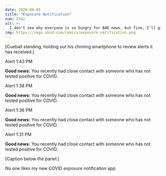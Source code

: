 ```yaml
---
date: 2020-08-05
title: "Exposure Notification"
num: 2342
alt: >-
  I don't see why everyone is so hungry for BAD news, but fine, I'll give in to feedback and add a dark mode.
img: https://imgs.xkcd.com/comics/exposure_notification.png
---
```

[Cueball standing, holding out his chiming smartphone to review alerts it has received.]

Alert 1:43 PM

**Good news:** You recently had close contact with someone who has not tested positive for COVID.

Alert 1:38 PM

**Good news:** You recently had close contact with someone who has not tested positive for COVID.

Alert 1:36 PM

**Good news:** You recently had close contact with someone who has not tested positive for COVID.

Alert 1:31 PM

**Good news:** You recently had close contact with someone who has not tested positive for COVID.

[Caption below the panel:]

No one likes my new COVID exposure notification app.